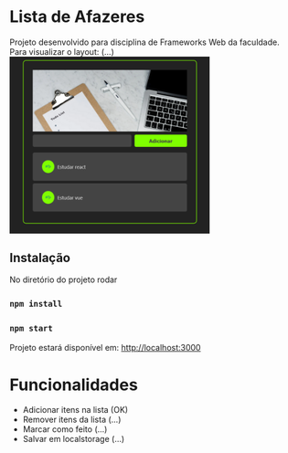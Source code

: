 # Lista de Afazeres

Projeto desenvolvido para disciplina de Frameworks Web da faculdade.
Para visualizar o layout: (...)
<img src="https://github.com/LariMoro20/projeto-react-todo/blob/master/image.png" width="350" title="hover text" align="center">

## Instalação

No diretório do projeto rodar

### `npm install`

### `npm start`

Projeto estará disponível em: [http://localhost:3000](http://localhost:3000)

# Funcionalidades

- Adicionar itens na lista (OK)
- Remover itens da lista (...)
- Marcar como feito (...)
- Salvar em localstorage (...)
